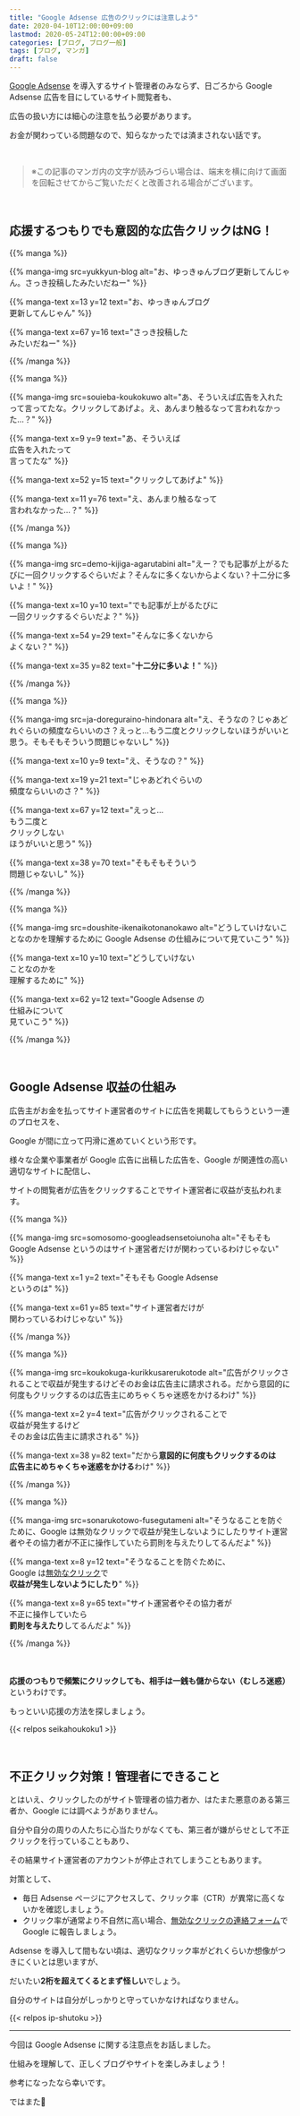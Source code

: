 ```yaml
---
title: "Google Adsense 広告のクリックには注意しよう"
date: 2020-04-10T12:00:00+09:00
lastmod: 2020-05-24T12:00:00+09:00
categories: [ブログ, ブログ一般]
tags: [ブログ, マンガ]
draft: false
---
```


[Google Adsense](https://www.google.com/adsense/start) を導入するサイト管理者のみならず、日ごろから Google Adsense 広告を目にしているサイト閲覧者も、

広告の扱い方には細心の注意を払う必要があります。

お金が関わっている問題なので、知らなかったでは済まされない話です。

<!--more-->

<br>

> ※この記事のマンガ内の文字が読みづらい場合は、端末を横に向けて画面を回転させてからご覧いただくと改善される場合がございます。

<br>

## 応援するつもりでも意図的な広告クリックはNG！

{{% manga %}}

{{% manga-img src=yukkyun-blog alt="お、ゆっきゅんブログ更新してんじゃん。さっき投稿したみたいだねー" %}}

{{% manga-text x=13 y=12 text="お、ゆっきゅんブログ<br>更新してんじゃん" %}}

{{% manga-text x=67 y=16 text="さっき投稿した<br>みたいだねー" %}}

{{% /manga %}}



{{% manga %}}

{{% manga-img src=souieba-koukokuwo alt="あ、そういえば広告を入れたって言ってたな。クリックしてあげよ。え、あんまり触るなって言われなかった…？" %}}

{{% manga-text x=9 y=9 text="あ、そういえば<br>広告を入れたって<br>言ってたな" %}}

{{% manga-text x=52 y=15 text="クリックしてあげよ" %}}

{{% manga-text x=11 y=76 text="え、あんまり触るなって<br>言われなかった…？" %}}

{{% /manga %}}



{{% manga %}}

{{% manga-img src=demo-kijiga-agarutabini alt="えー？でも記事が上がるたびに一回クリックするぐらいだよ？そんなに多くないからよくない？十二分に多いよ！" %}}

{{% manga-text x=10 y=10 text="でも記事が上がるたびに<br>一回クリックするぐらいだよ？" %}}

{{% manga-text x=54 y=29 text="そんなに多くないから<br>よくない？" %}}

{{% manga-text x=35 y=82 text="**十二分に多いよ！**" %}}

{{% /manga %}}



{{% manga %}}

{{% manga-img src=ja-doreguraino-hindonara alt="え、そうなの？じゃあどれぐらいの頻度ならいいのさ？えっと…もう二度とクリックしないほうがいいと思う。そもそもそういう問題じゃないし" %}}

{{% manga-text x=10 y=9 text="え、そうなの？" %}}

{{% manga-text x=19 y=21 text="じゃあどれぐらいの<br>頻度ならいいのさ？" %}}

{{% manga-text x=67 y=12 text="えっと…<br>もう二度と<br>クリックしない<br>ほうがいいと思う" %}}

{{% manga-text x=38 y=70 text="そもそもそういう<br>問題じゃないし" %}}

{{% /manga %}}



{{% manga %}}

{{% manga-img src=doushite-ikenaikotonanokawo alt="どうしていけないことなのかを理解するために Google Adsense の仕組みについて見ていこう" %}}

{{% manga-text x=10 y=10 text="どうしていけない<br>ことなのかを<br>理解するために" %}}

{{% manga-text x=62 y=12 text="Google Adsense の<br>仕組みについて<br>見ていこう" %}}

{{% /manga %}}

<br>

## Google Adsense 収益の仕組み

広告主がお金を払ってサイト運営者のサイトに広告を掲載してもらうという一連のプロセスを、

Google が間に立って円滑に進めていくという形です。

様々な企業や事業者が Google 広告に出稿した広告を、Google が関連性の高い適切なサイトに配信し、

サイトの閲覧者が広告をクリックすることでサイト運営者に収益が支払われます。



{{% manga %}}

{{% manga-img src=somosomo-googleadsensetoiunoha alt="そもそも Google Adsense というのはサイト運営者だけが関わっているわけじゃない" %}}

{{% manga-text x=1 y=2 text="そもそも Google Adsense<br>というのは" %}}

{{% manga-text x=61 y=85 text="サイト運営者だけが<br>関わっているわけじゃない" %}}

{{% /manga %}}



{{% manga %}}

{{% manga-img src=koukokuga-kurikkusarerukotode alt="広告がクリックされることで収益が発生するけどそのお金は広告主に請求される。だから意図的に何度もクリックするのは広告主にめちゃくちゃ迷惑をかけるわけ" %}}

{{% manga-text x=2 y=4 text="広告がクリックされることで<br>収益が発生するけど<br>そのお金は広告主に請求される" %}}

{{% manga-text x=38 y=82 text="だから**意図的に何度もクリックするのは<br>広告主にめちゃくちゃ迷惑をかける**わけ" %}}

{{% /manga %}}



{{% manga %}}

{{% manga-img src=sonarukotowo-fusegutameni alt="そうなることを防ぐために、Google は無効なクリックで収益が発生しないようにしたりサイト運営者やその協力者が不正に操作していたら罰則を与えたりしてるんだよ" %}}

{{% manga-text x=8 y=12 text="そうなることを防ぐために、<br>Google は[無効なクリック](https://support.google.com/adsense/answer/16737?hl=ja)で<br>**収益が発生しないようにしたり**" %}}

{{% manga-text x=8 y=65 text="サイト運営者やその協力者が<br>不正に操作していたら<br>**罰則を与えたり**してるんだよ" %}}

{{% /manga %}}

　

<strong>応援のつもりで頻繁にクリックしても、相手は一銭も儲からない（むしろ迷惑）</strong>というわけです。

もっといい応援の方法を探しましょう。

{{< relpos seikahoukoku1 >}}

<br>

## 不正クリック対策！管理者にできること

とはいえ、クリックしたのがサイト管理者の協力者か、はたまた悪意のある第三者か、Google には調べようがありません。

自分や自分の周りの人たちに心当たりがなくても、第三者が嫌がらせとして不正クリックを行っていることもあり、

その結果サイト運営者のアカウントが停止されてしまうこともあります。

対策として、

- 毎日 Adsense ページにアクセスして、クリック率（CTR）が異常に高くないかを確認しましょう。
- クリック率が通常より不自然に高い場合、[無効なクリックの連絡フォーム](https://support.google.com/adsense/contact/invalid_clicks_contact)で Google に報告しましょう。

Adsense を導入して間もない頃は、適切なクリック率がどれくらいか想像がつきにくいとは思いますが、

だいたい**2桁を超えてくるとまず怪しい**でしょう。

自分のサイトは自分がしっかりと守っていかなければなりません。

{{< relpos ip-shutoku >}}

---

今回は Google Adsense に関する注意点をお話しました。

仕組みを理解して、正しくブログやサイトを楽しみましょう！

参考になったなら幸いです。

ではまた:wave:

